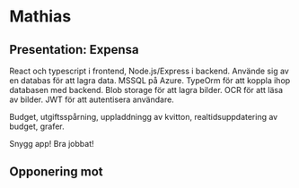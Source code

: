 # Mathias

## Presentation: Expensa

React och typescript i frontend, Node.js/Express i backend. Använde sig av en databas för att lagra data. MSSQL på Azure. TypeOrm för att koppla ihop databasen med backend. Blob storage för att lagra bilder. OCR för att läsa av bilder. JWT för att autentisera användare.

Budget, utgiftsspårning, uppladdningg av kvitton, realtidsuppdatering av budget, grafer.

Snygg app! Bra jobbat!




## Opponering mot
